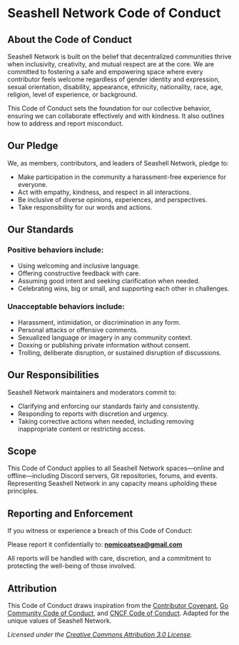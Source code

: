 # Seashell Network Code of Conduct
 
## About the Code of Conduct 
 
Seashell Network is built on the belief that decentralized communities thrive when inclusivity, creativity, and mutual respect are at the core. We are committed to fostering a safe and empowering space where every contributor feels welcome regardless of gender identity and expression, sexual orientation, disability, appearance, ethnicity, nationality, race, age, religion, level of experience, or background.

This Code of Conduct sets the foundation for our collective behavior, ensuring we can collaborate effectively and with kindness. It also outlines how to address and report misconduct.

## Our Pledge

We, as members, contributors, and leaders of Seashell Network, pledge to:

- Make participation in the community a harassment-free experience for everyone.
- Act with empathy, kindness, and respect in all interactions.
- Be inclusive of diverse opinions, experiences, and perspectives.
- Take responsibility for our words and actions.

## Our Standards

### Positive behaviors include:

- Using welcoming and inclusive language.
- Offering constructive feedback with care.
- Assuming good intent and seeking clarification when needed.
- Celebrating wins, big or small, and supporting each other in challenges.

### Unacceptable behaviors include:

- Harassment, intimidation, or discrimination in any form.
- Personal attacks or offensive comments.
- Sexualized language or imagery in any community context.
- Doxxing or publishing private information without consent.
- Trolling, deliberate disruption, or sustained disruption of discussions.

## Our Responsibilities

Seashell Network maintainers and moderators commit to:

- Clarifying and enforcing our standards fairly and consistently.
- Responding to reports with discretion and urgency.
- Taking corrective actions when needed, including removing inappropriate content or restricting access.

## Scope

This Code of Conduct applies to all Seashell Network spaces—online and offline—including Discord servers, Git repositories, forums, and events. Representing Seashell Network in any capacity means upholding these principles.

## Reporting and Enforcement

If you witness or experience a breach of this Code of Conduct:

Please report it confidentially to: **nomicoatsea@gmail.com**

All reports will be handled with care, discretion, and a commitment to protecting the well-being of those involved.

## Attribution

This Code of Conduct draws inspiration from the [Contributor Covenant](https://www.contributor-covenant.org/version/1/4/code-of-conduct.html), [Go Community Code of Conduct](https://golang.org/conduct), and [CNCF Code of Conduct](https://github.com/cncf/foundation/blob/master/code-of-conduct.md). Adapted for the unique values of Seashell Network.

_Licensed under the [Creative Commons Attribution 3.0 License](https://creativecommons.org/licenses/by/3.0/us/)._
